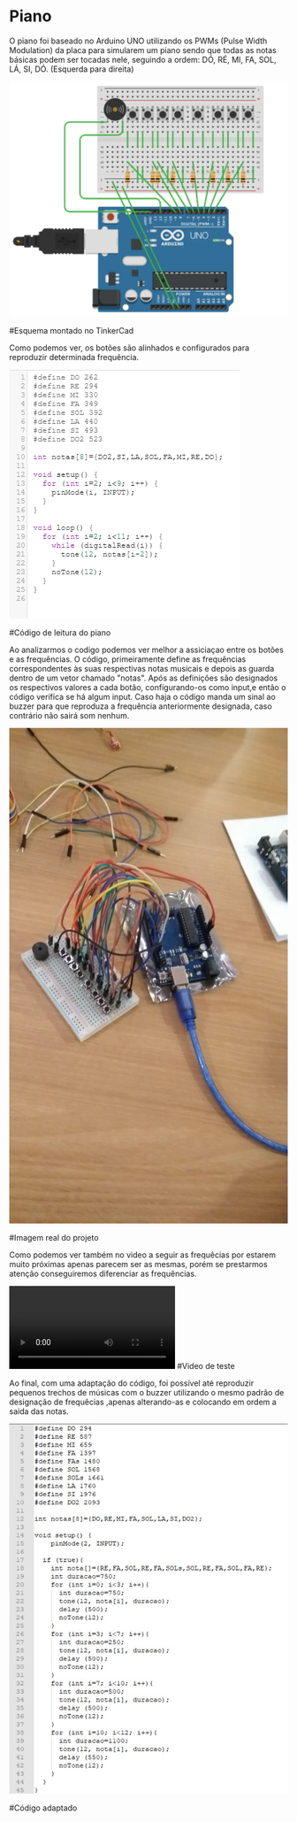 # Piano

O piano foi baseado no Arduino UNO utilizando os PWMs (Pulse Width Modulation) da placa para simularem um piano sendo que todas as notas básicas podem ser tocadas nele, seguindo a ordem: DÓ, RÉ, MI, FA, SOL, LÁ, SI, DÓ. (Esquerda para direita)

![Alt Text](https://github.com/lucasquental/Piano/blob/master/imagem%201%20git.png)

#Esquema montado no TinkerCad

Como podemos ver, os botões são alinhados e configurados para reproduzir determinada frequência.

![Alt Text](https://github.com/lucasquental/Piano/blob/master/imagem%202%20git.png)

#Código de leitura do piano

Ao analizarmos o codigo podemos ver melhor a assiciaçao entre os botões e as frequências.
O código, primeiramente define as frequências correspondentes às suas respectivas notas musicais e depois as guarda dentro de um vetor chamado "notas". Após as definições são designados os respectivos valores a cada botão, configurando-os como input,e então o código 
verifica se há algum input. Caso haja o código manda um sinal ao buzzer para que reproduza a frequência anteriormente designada, caso contrário não sairá som nenhum.


![Alt Text](https://github.com/lucasquental/Piano/blob/master/Imagem%20real%20git.jpg)

#Imagem real do projeto

Como podemos ver também no video a seguir as frequêcias por estarem muito próximas apenas parecem ser as mesmas, porém se prestarmos atenção conseguiremos diferenciar as frequências.

![Alt Text](https://github.com/lucasquental/Piano/blob/master/Video%20teste.mp4)
#Video de teste

Ao final, com uma adaptação do código, foi possível até reproduzir pequenos trechos de músicas com o buzzer utilizando o mesmo padrão de designação de frequêcias ,apenas alterando-as e colocando em ordem a saida das notas.

![Alt Text](https://github.com/lucasquental/Piano/blob/master/imagem%203.jpg)

#Código adaptado
